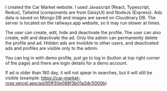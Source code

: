 I created the Car Market website. I used Javascript (React, Typescript, Redux), Tailwind (components are from DaisyUI) and NodeJs (Express). Ads data is saved on Mongo DB and images are saved on Cloudinary DB. The server is located on the railways.app website, so it may run slower at times.

The user can create, edit, hide and deactivate the profile. The user can also create, edit and deactivate the ad. Only the admin can permanently delete the profile and ad. Hidden ads are invisible to other users, and deactivated ads and profiles are visible only to the admin.

You can log in with demo profile, just go to log in (button at top right corner of the page) and there are login details for a demo account.

If ad is older than 180 day, it will not apear in searches, but it will still be visible (example: https://car-market-rose.vercel.app/ad/65ff30e088f3b01a3dc5000b)
